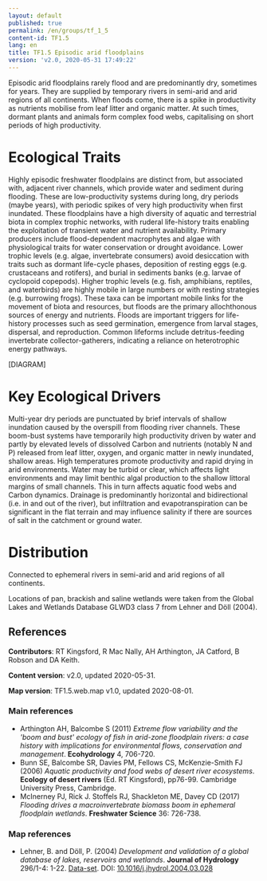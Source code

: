```yaml
---
layout: default
published: true
permalink: /en/groups/tf_1_5
content-id: TF1.5
lang: en
title: TF1.5 Episodic arid floodplains
version: 'v2.0, 2020-05-31 17:49:22'
---
```


Episodic arid floodplains rarely flood and are predominantly dry, sometimes for years.  They are supplied by temporary rivers in semi-arid and arid regions of all continents. When floods come, there is a spike in productivity as nutrients mobilise from leaf litter and organic matter. At such times, dormant plants and animals form complex food webs, capitalising on short periods of high productivity.

# Ecological Traits
 
Highly episodic freshwater floodplains are distinct from, but associated with, adjacent river channels, which provide water and sediment during flooding. These are low-productivity systems during long, dry periods (maybe years), with periodic spikes of very high productivity when first inundated. These floodplains have a high diversity of aquatic and terrestrial biota in complex trophic networks, with ruderal life-history traits enabling the exploitation of transient water and nutrient availability. Primary producers include flood-dependent macrophytes and algae with physiological traits for water conservation or drought avoidance. Lower trophic levels (e.g. algae, invertebrate consumers) avoid desiccation with traits such as dormant life-cycle phases, deposition of resting eggs (e.g. crustaceans and rotifers), and burial in sediments banks (e.g. larvae of cyclopoid copepods). Higher trophic levels (e.g. fish, amphibians, reptiles, and waterbirds) are highly mobile in large numbers or with resting strategies (e.g. burrowing frogs). These taxa can be important mobile links for the movement of biota and resources, but floods are the primary allochthonous sources of energy and nutrients. Floods are important triggers for life-history processes such as seed germination, emergence from larval stages, dispersal, and reproduction. Common lifeforms include detritus-feeding invertebrate collector-gatherers, indicating a reliance on heterotrophic energy pathways.
 
[DIAGRAM]

# Key Ecological Drivers
 
Multi-year dry periods are punctuated by brief intervals of shallow inundation caused by the overspill from flooding river channels. These boom-bust systems have temporarily high productivity driven by water and partly by elevated levels of dissolved Carbon and nutrients (notably N and P) released from leaf litter, oxygen, and organic matter in newly inundated, shallow areas. High temperatures promote productivity and rapid drying in arid environments. Water may be turbid or clear, which affects light environments and may limit benthic algal production to the shallow littoral margins of small channels. This in turn affects aquatic food webs and Carbon dynamics. Drainage is predominantly horizontal and bidirectional (i.e. in and out of the river), but infiltration and evapotranspiration can be significant in the flat terrain and may influence salinity if there are sources of salt in the catchment or ground water.
 
# Distribution
 
Connected to ephemeral rivers in semi-arid and arid regions of all continents.

Locations of pan, brackish and saline wetlands were taken from the Global Lakes and Wetlands Database GLWD3 class 7 from Lehner and Döll (2004). 

## References

**Contributors**: RT Kingsford, R Mac Nally, AH Arthington, JA Catford, B Robson and DA Keith.

**Content version**: v2.0, updated 2020-05-31.

**Map version**: TF1.5.web.map v1.0, updated 2020-08-01.

### Main references
* Arthington AH, Balcombe S (2011) *Extreme flow variability and the 'boom and bust' ecology of fish in arid-zone floodplain rivers: a case history with implications for environmental flows, conservation and management*. **Ecohydrology** 4, 706-720.
* Bunn SE, Balcombe SR, Davies PM, Fellows CS, McKenzie-Smith FJ  (2006) *Aquatic productivity and food webs of desert river ecosystems*. **Ecology of desert rivers** (Ed. RT Kingsford), pp76-99. Cambridge University Press, Cambridge.
* McInerney PJ, Rick J. Stoffels RJ, Shackleton ME, Davey CD  (2017) *Flooding drives a macroinvertebrate biomass boom in ephemeral floodplain wetlands*. **Freshwater Science** 36: 726-738.

### Map references
* Lehner, B. and Döll, P.  (2004) *Development and validation of a global database of lakes, reservoirs and wetlands*. **Journal of Hydrology** 296/1-4: 1-22. [Data-set](https://www.worldwildlife.org/pages/global-lakes-and-wetlands-database). DOI: [10.1016/j.jhydrol.2004.03.028](http://doi.org/10.1016/j.jhydrol.2004.03.028)
